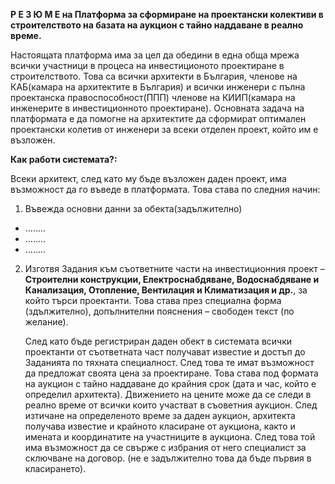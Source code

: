 **Р Е З Ю М Е
на
Платформа за сформиране на проектански колективи в строителството на базата на аукцион с тайно наддаване в реално време.**

Настоящата платформа има за цел да обедини в една обща мрежа всички участници в процеса на инвестиционото проектиране в строителството. Това са всички архитекти в България, членове на КАБ(камара на архитектите в България) и всички инженери с пълна проектанска правоспособност(ППП) членове на КИИП(камара на инженерите в инвестиционното проектиране). 
	Основната задача на платформата е да помогне на архитектите да сформират оптимален проектански колетив от инженери за всеки отделен проект, който им е възложен.
	
**Как работи системата?:**

   Всеки архитект, след като му бъде възложен даден проект, има възможност да го въведе в платформата. Това става по следния начин:
1. Въвежда основни данни за обекта(задължително)
- ........
- ........
- ........
2. Изготвя Задания към съответните части на инвестиционния проект – **Строителни конструкции, Електроснабдяване, Водоснабдяване и Канализация, Отопление, Вентилация и Климатизация и др.**, за който търси проектанти. Това става през специална форма (здължително), допълнителни пояснения – свободен текст (по желание).

   След като бъде регистриран даден обект в системата всички проектанти от съответната част получават известие и достъп до Заданията по тяхната специалност. След това те имат възможност да предложат своята цена за проектиране. Това става под формата на аукцион с тайно наддаване до крайния срок (дата и час, който е определил архитекта). Движението на цените може да се следи в реално време от всички които участват в съоветния аукцион. След изтичане на определеното време за даден аукцион, архитекта получава известие и крайното класиране от аукциона, както и имената и координатите на участниците в аукциона. След това той има възможност да се свърже с избрания от него специалист за сключване на договор. (не е задължително това да бъде първия в класирането).

